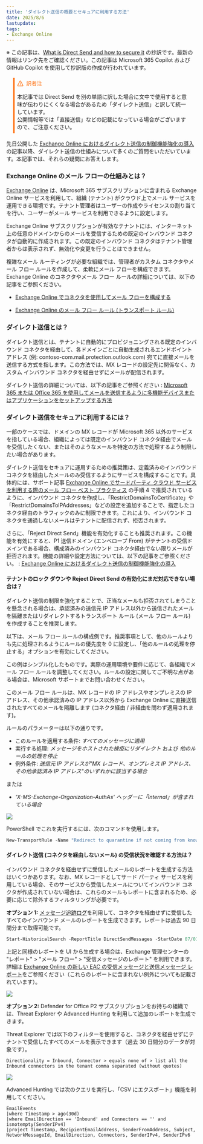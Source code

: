 ```yaml
---
title: 'ダイレクト送信の概要とセキュアに利用する方法'
date: 2025/8/6
lastupdate: 
tags:
- Exchange Online
---
```


※ この記事は、[What is Direct Send and how to secure it](https://techcommunity.microsoft.com/blog/exchange/what-is-direct-send-and-how-to-secure-it/4439865) の抄訳です。最新の情報はリンク先をご確認ください。この記事は Microsoft 365 Copilot および GitHub Copilot を使用して抄訳版の作成が行われています。

<div style="margin:1.25em;border-left:4px solid #ff7518;padding:.5em">
<div style="margin:0 0 16px 0;display:flex;align-items:center;line-height:1;color:#ff7518">
<svg viewBox="0 0 16 16" width="16" height="16" aria-hidden="true" style="margin-right:8px"><path fill="#ff7518" d="M6.457 1.047c.659-1.234 2.427-1.234 3.086 0l6.082 11.378A1.75 1.75 0 0 1 14.082 15H1.918a1.75 1.75 0 0 1-1.543-2.575Zm1.763.707a.25.25 0 0 0-.44 0L1.698 13.132a.25.25 0 0 0 .22.368h12.164a.25.25 0 0 0 .22-.368Zm.53 3.996v2.5a.75.75 0 0 1-1.5 0v-2.5a.75.75 0 0 1 1.5 0ZM9 11a1 1 0 1 1-2 0 1 1 0 0 1 2 0Z"></path></svg>
訳者注
</div>
本記事では Direct Send を別の単語に訳した場合に文中で使用すると意味が伝わりにくくなる場合があるため「ダイレクト送信」と訳して統一しています。<br>
公開情報等では「直接送信」などの記載になっている場合がございますので、ご注意ください。
</div>

先日公開した [Exchange Online におけるダイレクト送信の制御機能強化の導入](/blog/introducing-more-control-over-direct-send-in-exchange-online/)の記事以降、ダイレクト送信の仕組みについて多くのご質問をいただいています。本記事では、それらの疑問にお答えします。

### Exchange Online のメール フローの仕組みとは？ 

[Exchange Online](https://learn.microsoft.com/exchange/exchange-online) は、Microsoft 365 サブスクリプションに含まれる Exchange Online サービスを利用して、組織 (テナント) がクラウド上でメール サービスを運用できる環境です。テナント管理者はユーザーの作成やライセンスの割り当てを行い、ユーザーがメール サービスを利用できるように設定します。

Exchange Online サブスクリプションが有効なテナントには、インターネット上の任意のドメインからのメールを受信するための既定のインバウンド コネクタが自動的に作成されます。この既定のインバウンド コネクタはテナント管理者からは表示されず、無効化や変更を行うことはできません。

複雑なメール ルーティングが必要な組織では、管理者がカスタム コネクタやメール フロー ルールを作成して、柔軟にメール フローを構成できます。Exchange Online のコネクタやメール フロー ルールの詳細については、以下の記事をご参照ください。

- [Exchange Online でコネクタを使用してメール フローを構成する](https://learn.microsoft.com/exchange/mail-flow-best-practices/use-connectors-to-configure-mail-flow/use-connectors-to-configure-mail-flow)

- [Exchange Online のメール フロー ルール (トランスポート ルール)](https://learn.microsoft.com/exchange/security-and-compliance/mail-flow-rules/mail-flow-rules)

### ダイレクト送信とは？

ダイレクト送信とは、テナントに自動的にプロビジョニングされる既定のインバウンド コネクタを経由して、各ドメインごとに自動生成されるエンドポイント アドレス (例: contoso-com.mail.protection.outlook.com) 宛てに直接メールを送信する方式を指します。この方法では、MX レコードの設定先に関係なく、カスタム インバウンド コネクタを経由せずにメールが配信されます。

ダイレクト送信の詳細については、以下の記事をご参照ください : [Microsoft 365 または Office 365 を使用してメールを送信するように多機能デバイスまたはアプリケーションをセットアップする方法](https://learn.microsoft.com/exchange/mail-flow-best-practices/how-to-set-up-a-multifunction-device-or-application-to-send-email-using-microsoft-365-or-office-365#direct-send-send-mail-directly-from-your-device-or-application-to-microsoft-365-or-office-365)

### ダイレクト送信をセキュアに利用するには？

一部のケースでは、ドメインの MX レコードが Microsoft 365 以外のサービスを指している場合、組織によっては既定のインバウンド コネクタ経由でメールを受信したくない、またはそのようなメールを特定の方法で処理するよう制限したい場合があります。

ダイレクト送信をセキュアに運用するための推奨策は、定義済みのインバウンド コネクタを経由したメールのみ受信するようにサービスを構成することです。具体的には、サポート記事 [Exchange Online でサードパーティ クラウド サービスを利用する際のメール フロー ベスト プラクティス](https://learn.microsoft.com/exchange/mail-flow-best-practices/manage-mail-flow-using-third-party-cloud) の手順 4 で推奨されているように、インバウンド コネクタを作成し、「RestrictDomainsToCertificate」や「RestrictDomainsToIPAddresses」などの設定を追加することで、指定したコネクタ経由のトラフィックのみに制限できます。これにより、インバウンド コネクタを通過しないメールはテナントに配信されず、拒否されます。

さらに、「Reject Direct Send」機能を有効化することも推奨されます。この機能を有効にすると、P1 送信ドメイン (エンベロープ From) がテナントの受信ドメインである場合、構成済みのインバウンド コネクタ経由でない限りメールが拒否されます。機能の詳細や設定方法については、以下の記事をご参照ください。 : [Exchange Online におけるダイレクト送信の制御機能強化の導入](/blog/introducing-more-control-over-direct-send-in-exchange-online)

#### テナントのロック ダウンや Reject Direct Send の有効化にまだ対応できない場合は？

ダイレクト送信の制限を強化することで、正当なメールも拒否されてしまうことを懸念される場合は、承認済みの送信元 IP アドレス以外から送信されたメールを隔離またはリダイレクトするトランスポート ルール (メール フロー ルール) を作成することを推奨します。

以下は、メール フロー ルールの構成例です。推奨事項として、他のルールよりも先に処理されるようにルールの優先度を 0 に設定し、「他のルールの処理を停止する」オプションを有効にしてください。 

この例はシンプル化したものです。実際の運用環境や要件に応じて、各組織でメール フロー ルールを調整してください。ルールの設定に関してご不明な点がある場合は、Microsoft サポートまでお問い合わせください。

このメール フロー ルールは、MX レコードの IP アドレスやオンプレミスの IP アドレス、その他承認済みの IP アドレス以外から Exchange Online に直接送信されたすべてのメールを隔離します (コネクタ経由 / 非経由を問わず適用されます)。

ルールのパラメーターは以下の通りです。

- このルールを適用する条件: *すべてのメッセージに適用*
- 実行する処理: *メッセージをホストされた検疫にリダイレクト* および *他のルールの処理を停止*
- 例外条件: *送信元 IP アドレスが"MX レコード、オンプレミス IP アドレス、その他承認済み IP アドレス"のいずれかに該当する場合*

または

- *'X-MS-Exchange-Organization-AuthAs' ヘッダーに「Internal」が含まれている場合*

![](DS01.jpg)

PowerShell でこれを実行するには、次のコマンドを使用します。

``` PowerShell
New-TransportRule -Name "Redirect to quarantine if not coming from known IPs" -Quarantine $true -ExceptIfHeaderContainsMessageHeader 'X-MS-Exchange-Organization-AuthAs' -ExceptIfHeaderContainsWords 'Internal' –ExceptIfSenderIpRanges ‘MX records + on-premises IPs + other authorized IPs ' -StopRuleProcessing $true -Priority 0
```
#### ダイレクト送信 (コネクタを経由しないメール) の受信状況を確認する方法は？

インバウンド コネクタを経由せずに受信したメールのレポートを生成する方法はいくつかあります。なお、MX レコードとしてサード パーティ サービスを利用している場合、そのサービスから受信したメールについてインバウンド コネクタが作成されていない場合は、これらのメールもレポートに含まれるため、必要に応じて除外するフィルタリングが必要です。

**オプション 1:** [メッセージ追跡ログ](https://learn.microsoft.com/powershell/module/exchange/start-historicalsearch?view=exchange-ps)を利用して、コネクタを経由せずに受信したすべてのインバウンド メールのレポートを生成できます。レポートは過去 90 日間分まで取得可能です。

``` PowerShell
Start-HistoricalSearch -ReportTitle DirectSendMessages -StartDate 07/01/2025 -EndDate 07/24/2025 -ReportType ConnectorReport -ConnectorType NoConnector -Direction Received -NotifyAddress admin@contoso.com 
```

上記と同様のレポートを UI から生成する場合は、Exchange 管理センターの "レポート" &gt; "メール フロー" &gt; "受信メッセージのレポート" を利用できます。詳細は [Exchange Online の新しい EAC の受信メッセージと送信メッセージ レポート](https://learn.microsoft.com/exchange/monitoring/mail-flow-reports/mfr-inbound-messages-and-outbound-messages-reports)をご参照ください（これらのレポートに含まれない例外についても記載されています）。

![](DS02.jpg)

**オプション 2:** Defender for Office P2 サブスクリプションをお持ちの組織では、Threat Explorer や Advanced Hunting を利用して追加のレポートを生成できます。

Threat Explorer では以下のフィルターを使用すると、コネクタを経由せずにテナントで受信したすべてのメールを表示できます（過去 30 日間分のデータが対象です）。

``` Text
Directionality = Inbound, Connector > equals none of > list all the Inbound connectors in the tenant comma separated (without quotes)
```

![](DS03.jpg)

Advanced Hunting では次のクエリを実行し、「CSV にエクスポート」機能を利用してください。

``` KQL
EmailEvents 
|where Timestamp > ago(30d) 
|where EmailDirection == 'Inbound' and Connectors == '' and isnotempty(SenderIPv4) 
|project Timestamp, RecipientEmailAddress, SenderFromAddress, Subject, NetworkMessageId, EmailDirection, Connectors, SenderIPv4, SenderIPv6
```
